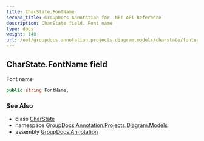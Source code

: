 ```yaml
---
title: CharState.FontName
second_title: GroupDocs.Annotation for .NET API Reference
description: CharState field. Font name
type: docs
weight: 140
url: /net/groupdocs.annotation.projects.diagram.models/charstate/fontname/
---
```

## CharState.FontName field

Font name

```csharp
public string FontName;
```

### See Also

* class [CharState](../)
* namespace [GroupDocs.Annotation.Projects.Diagram.Models](../../charstate/)
* assembly [GroupDocs.Annotation](../../../)


